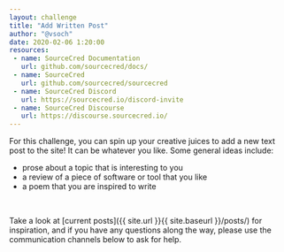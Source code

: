 ```yaml
---
layout: challenge
title: "Add Written Post"
author: "@vsoch"
date: 2020-02-06 1:20:00
resources:
 - name: SourceCred Documentation
   url: github.com/sourcecred/docs/
 - name: SourceCred
   url: github.com/sourcecred/sourcecred
 - name: SourceCred Discord
   url: https://sourcecred.io/discord-invite
 - name: SourceCred Discourse
   url: https://discourse.sourcecred.io/
---
```


For this challenge, you can spin up your creative juices to add a new text post to the site!
It can be whatever you like. Some general ideas include:

 - prose about a topic that is interesting to you
 - a review of a piece of software or tool that you like
 - a poem that you are inspired to write

<br>

Take a look at [current posts]({{ site.url }}{{ site.baseurl }}/posts/) for inspiration,
and if you have any questions along the way, please use the communication channels
below to ask for help.
